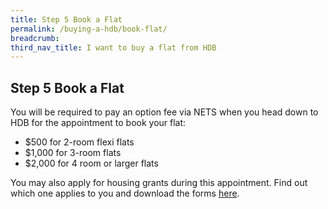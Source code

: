 ```yaml
---
title: Step 5 Book a Flat
permalink: /buying-a-hdb/book-flat/
breadcrumb: 
third_nav_title: I want to buy a flat from HDB
---
```


## Step 5 Book a Flat

You will be required to pay an option fee via NETS when you head down to HDB for the appointment to book your flat:

- $500 for 2-room flexi flats
- $1,000 for 3-room flats 
- $2,000 for 4 room or larger flats

You may also apply for housing grants during this appointment. Find out which one applies to you and download the forms [here](https://www.hdb.gov.sg/cs/infoweb/residential/buying-a-flat/new/cpf-housing-grants-for-hdb-flats).
